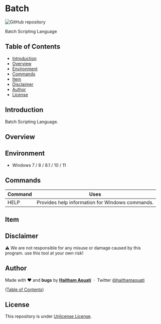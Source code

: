 # Batch

![GitHub repository](https://img.shields.io/badge/haithamaouati-Batch-blue?style=flat-square&logo=github)

Batch Scripting Language

## Table of Contents

- [Introduction](#introduction)
- [Overview](#overview)
- [Environment](#environment)
- [Commands](#commands)
- [Item](#item)
- [Disclaimer](#disclaimer)
- [Author](#author)
- [License](#license)

## Introduction

Batch Scripting Language.

## Overview

## Environment

- Windows 7 / 8 / 8.1 / 10 / 11

## Commands

Command|Uses
----|----
HELP|Provides help information for Windows commands.

## Item

## Disclaimer

:warning: We are not responsible for any misuse or damage caused by this program. use this tool at your own risk!

## Author

Made with ❤️ and **bugs** by [**Haitham Aouati**](https://www.facebook.com/haithamaouati1/)
&nbsp;&middot;&nbsp;
Twitter [@haithamaouati](https://twitter.com/haithamaouati)

([Table of Contents](#table-of-contents))

## License

This repository is under [Unlicense License](https://github.com/haithamaouati/Batch/blob/main/LICENSE).
